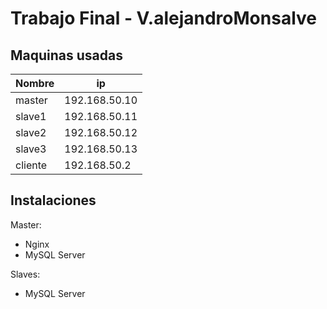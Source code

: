 # Trabajo Final - V.alejandroMonsalve

## Maquinas usadas


| Nombre | ip |
|--------------|--------------|
| master  | 192.168.50.10    |
| slave1    | 192.168.50.11    |
| slave2   | 192.168.50.12   |
| slave3  | 192.168.50.13    |
| cliente    | 192.168.50.2   |


## Instalaciones 

Master:
  - Nginx
  - MySQL Server
  
Slaves:
  - MySQL Server


